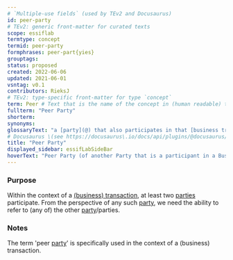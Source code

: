 ```yaml
---
# `Multiple-use fields` (used by TEv2 and Docusaurus)
id: peer-party
# TEv2: generic front-matter for curated texts
scope: essiflab
termtype: concept
termid: peer-party
formphrases: peer-part{yies}
grouptags:
status: proposed
created: 2022-06-06
updated: 2021-06-01
vsntag: v0.1
contributors: RieksJ
# TEv2: type-specific front-matter for type `concept`
term: Peer # Text that is the name of the concept in (human readable) texts.
fullterm: "Peer Party"
shorterm:
synonyms:
glossaryText: "a [party](@) that also participates in that [business transaction](@)."
# Docusaurus \(see https://docusaurus\.io/docs/api/plugins/@docusaurus/plugin-content-docs#markdown-front-matter\):
title: "Peer Party"
displayed_sidebar: essifLabSideBar
hoverText: "Peer Party (of another Party that is a participant in a Business Transaction): a Party that also participates in that Business Transaction."
---
```


### Purpose
Within the context of a [(business) transaction](@), at least two [parties](@) participate. From the perspective of any such [party](@), we need the ability to refer to (any of) the other [party](@)/parties.

### Notes
The term 'peer [party](@)' is specifically used in the context of a (business) transaction.
